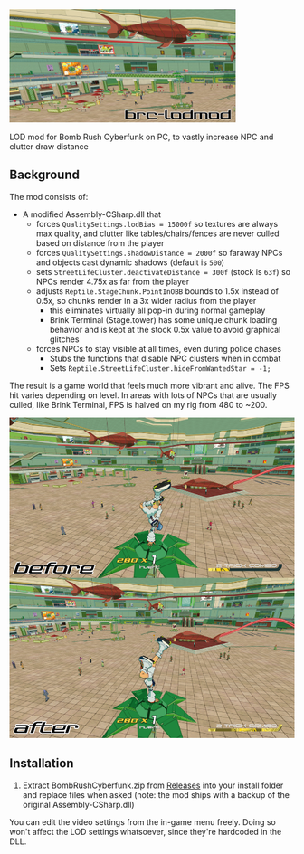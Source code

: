 <img width="400px" src=https://raw.githubusercontent.com/mackieks/brc-lodmod/refs/heads/main/lodmod_banner.jpg>

LOD mod for Bomb Rush Cyberfunk on PC, to vastly increase NPC and clutter draw distance

## Background
The mod consists of:
- A modified Assembly-CSharp.dll that
    - forces `QualitySettings.lodBias = 15000f` so textures are always max quality, and clutter like tables/chairs/fences are never culled based on distance from the player
    - forces `QualitySettings.shadowDistance = 2000f` so faraway NPCs and objects cast dynamic shadows (default is `500`) 
    - sets `StreetLifeCluster.deactivateDistance = 300f` (stock is `63f`) so NPCs render 4.75x as far from the player
    - adjusts `Reptile.StageChunk.PointInOBB` bounds to 1.5x instead of 0.5x, so chunks render in a 3x wider radius from the player
        - this eliminates virtually all pop-in during normal gameplay
        - Brink Terminal (Stage.tower) has some unique chunk loading behavior and is kept at the stock 0.5x value to avoid graphical glitches
    - forces NPCs to stay visible at all times, even during police chases
        - Stubs the functions that disable NPC clusters when in combat 
        - Sets `Reptile.StreetLifeCluster.hideFromWantedStar = -1;`
 
The result is a game world that feels much more vibrant and alive. The FPS hit varies depending on level. In areas with lots of NPCs that are usually culled, like Brink Terminal, FPS is halved on my rig from 480 to ~200.

<img width="1280px" src=https://raw.githubusercontent.com/mackieks/brc-lodmod/refs/heads/main/lodmod.jpg>

## Installation

1. Extract BombRushCyberfunk.zip from [Releases](https://github.com/mackieks/brc-lodmod/releases) into your install folder and replace files when asked (note: the mod ships with a backup of the original Assembly-CSharp.dll)

You can edit the video settings from the in-game menu freely. Doing so won't affect the LOD settings whatsoever, since they're hardcoded in the DLL.
